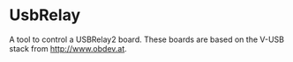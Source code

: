 UsbRelay
========

A tool to control a USBRelay2 board.
These boards are based on the V-USB stack from http://www.obdev.at.
